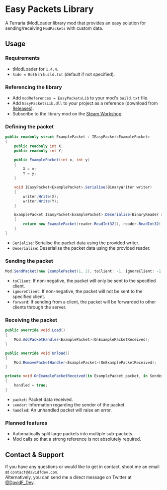 # Easy Packets Library
A Terraria tModLoader library mod that provides an easy solution for sending/receiving `ModPackets` with custom data.

## Usage
### Requirements
- tModLoader for `1.4.4`.
- `Side = Both` in `build.txt` (default if not specified).

### Referencing the library
- Add `modReferences = EasyPacketsLib` to your mod's `build.txt` file.
- Add `EasyPacketsLib.dll` to your project as a reference (download from [Releases](https://github.com/DavidF-Dev/Terraria-Easy-Packets-Lib/releases)).
- Subscribe to the library mod on the [Steam Workshop]().

### Defining the packet
```csharp
public readonly struct ExamplePacket : IEasyPacket<ExamplePacket>
{
    public readonly int X;
    public readonly int Y;

    public ExamplePacket(int x, int y)
    {
        X = x;
        Y = y;
    }

    void IEasyPacket<ExamplePacket>.Serialise(BinaryWriter writer)
    {
        writer.Write(X);
        writer.Write(Y);
    }

    ExamplePacket IEasyPacket<ExamplePacket>.Deserialise(BinaryReader reader, in SenderInfo sender)
    {
        return new ExamplePacket(reader.ReadInt32(), reader.ReadInt32());
    }
}
```
- `Serialise`: Serialise the packet data using the provided writer.
- `Deserialise`: Deserialise the packet data using the provided reader.

### Sending the packet
```csharp
Mod.SendPacket(new ExamplePacket(1, 2), toClient: -1, ignoreClient: -1, forward: false);
```
- `toClient`: If non-negative, the packet will only be sent to the specified client.
- `ignoreClient`: If non-negative, the packet will not be sent to the specified client.
- `forward`: If sending from a client, the packet will be forwarded to other clients through the server.

### Receiving the packet
```csharp
public override void Load()
{
    Mod.AddPacketHandler<ExamplePacket>(OnExamplePacketReceived);
}

public override void Unload()
{
    Mod.RemovePacketHandler<ExamplePacket>(OnExamplePacketReceived);
}

private void OnExamplePacketReceived(in ExamplePacket packet, in SenderInfo sender, ref bool handled)
{
    handled = true;
}
```
- `packet`: Packet data received.
- `sender`: Information regarding the sender of the packet.
- `handled`: An unhandled packet will raise an error.

### Planned features
- Automatically split large packets into multiple sub-packets.
- Mod calls so that a strong reference is not absolutely required.

## Contact & Support

If you have any questions or would like to get in contact, shoot me an email at `contact@davidfdev.com`.<br>
Alternatively, you can send me a direct message on Twitter at [@DavidF_Dev](https://twitter.com/DavidF_Dev).